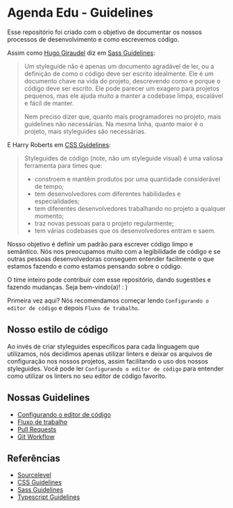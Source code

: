 Agenda Edu - Guidelines
=======================

Esse repositório foi criado com o objetivo de documentar os nossos processos de desenvolvimento e como escrevemos código.

Assim como [Hugo Giraudel](http://hugogiraudel.com/) diz em [Sass Guidelines](https://sass-guidelin.es/#introduction):

> Um styleguide não é apenas um documento agradável de ler, ou a definição de como o código deve ser escrito idealmente. Ele é um documento chave na vida do projeto, descrevendo como e porque o código deve ser escrito. Ele pode parecer um exagero para projetos pequenos, mas ele ajuda muito a manter a codebase limpa, escalável e fácil de manter.
>
> Nem preciso dizer que, quanto mais programadores no projeto, mais guidelines não necessárias. Na mesma linha, quanto maior é o projeto, mais styleguides são necessárias.

E Harry Roberts em [CSS Guidelines](http://cssguidelin.es/#the-importance-of-a-styleguide):

> Styleguides de código (note, não um styleguide visual) é uma valiosa ferramenta para times que:
> * constroem e mantêm produtos por uma quantidade considerável de tempo;
> * tem desenvolvedores com diferentes habilidades e especialidades;
> * tem diferentes desenvolvedores trabalhando no projeto a qualquer momento;
> * traz novas pessoas para o projeto regularmente;
> * tem várias codebases que os desenvolvedores entram e saem.

Nosso objetivo é definir um padrão para escrever código limpo e semântico. Nós nos preocupamos muito com a legibilidade de código e se outras pessoas desenvolvedoras conseguem entender facilmente o que estamos fazendo e como estamos pensando sobre o código.

O time inteiro pode contribuir com esse repositório, dando sugestões e fazendo mudanças. Seja bem-vindo(a)! : )

Primeira vez aqui? Nós recomendamos começar lendo `Configurando o editor de código` e depois `Fluxo de trabalho`.

## Nosso estilo de código

Ao invés de criar styleguides específicos para cada linguagem que utilizamos, nós decidimos apenas utilizar linters e deixar os arquivos de configuração nos nossos projetos, assim facilitando o uso dos nossos styleguides. Você pode ler `Configurando o editor de código` para entender como utilizar os linters no seu editor de código favorito.

## Nossas Guidelines

*   [Configurando o editor de código](https://github.com/agendakids/guidelines/blob/main/resources/code_editor.md)
*   [Fluxo de trabalho](https://github.com/agendakids/guidelines/blob/main/resources/workflow.md)
*   [Pull Requests](https://github.com/agendakids/guidelines/blob/main/resources/pull_requests.md)
*   [Git Workflow](https://github.com/agendakids/guidelines/blob/main/resources/git_workflow.md)

## Referências

*   [Sourcelevel](https://github.com/sourcelevel/guidelines)
*   [CSS Guidelines](http://cssguidelin.es/)
*   [Sass Guidelines](https://sass-guidelin.es)
*   [Typescript Guidelines](https://basarat.gitbook.io/typescript/styleguide)
